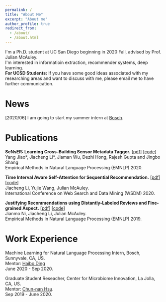 ```yaml
---
permalink: /
title: "About Me"
excerpt: "About me"
author_profile: true
redirect_from: 
  - /about/
  - /about.html
---
```


I'm a Ph.D. student at UC San Diego beginning in 2020 Fall, advised by Prof. Julian McAuley. 
<br/>I'm interested in informatioin extraction, recommender systems, deep learning.
<br/>**For UCSD Students:** If you have some good ideas associated with my researching areas and want to discuss with me, please email me to have further communication.

News
======
[2020/06] I am going to start my summer intern at [Bosch](https://www.bosch.us/).


Publications
======
**SeNsER: Learning Cross-Building Sensor Metadata Tagger.** [[pdf](/files/SeNsER_emnlp2020.pdf)] [[code](https://github.com/JiachengLi1995/SeNsER)]
<br/>Yang Jiao\*, Jiacheng Li\*, Jiaman Wu, Dezhi Hong, Rajesh Gupta and Jingbo Shang
<br/>Empirical Methods in Natural Language Processing (EMNLP) 2020.

**Time Interval Aware Self-Attention for Sequential Recommendation.** [[pdf](/files/wsdm20.pdf)] [[code](https://github.com/JiachengLi1995/TiSASRec)]
<br/>Jiacheng Li, Yujie Wang, Julian McAuley.
<br/>International Conference on Web Search and Data Mining (WSDM) 2020.

**Justifying Recommendations using Distantly-Labeled Reviews and Fine-grained Aspect.** [[pdf](/files/emnlp19a.pdf)] [[code](https://github.com/nijianmo/recsys_justification)]
<br/>Jianmo Ni, Jiacheng Li, Julian McAuley.
<br/>Empirical Methods in Natural Language Processing (EMNLP) 2019.


Work Experience
======
Machine Learning for Natural Language Processing Intern, Bosch, Sunnyvale, CA, US.
<br/>Mentor: [Haibo Ding](https://www.linkedin.com/in/haibonlp/)
<br/>June 2020 - Sep 2020.


Graduate Student Reseacher, Center for Microbiome Innovation, La Jolla, CA, US.
<br/>Mentor: [Chun-nan Hsu](https://profiles.ucsd.edu/chun-nan.hsu). 
<br/>Sep 2019 - June 2020.
